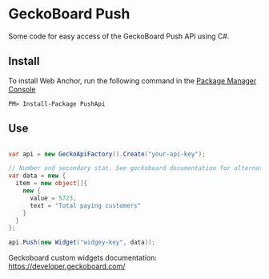 # GeckoBoard Push
Some code for easy access of the GeckoBoard Push API using C#.

## Install

To install Web Anchor, run the following command in the [Package Manager Console](http://docs.nuget.org/docs/start-here/using-the-package-manager-console)
<p><code>PM&gt; Install-Package PushApi</code></p>

## Use

```csharp

var api = new GeckoApiFactory().Create("your-api-key");

// Number and secondary stat. See geckoboard documentation for alternatives 
var data = new {
  item = new object[]{
    new {
      value = 5723,
      text = "Total paying customers"
    }
  }
};

api.Push(new Widget("widgey-key", data));


```

Geckoboard custom widgets documentation: https://developer.geckoboard.com/
